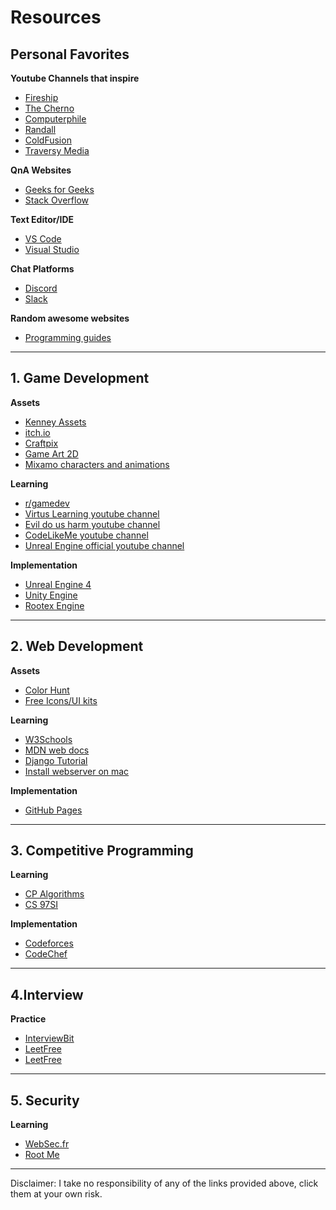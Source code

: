 # Resources

## Personal Favorites 
**Youtube Channels that inspire**
 - [Fireship](https://www.youtube.com/channel/UCsBjURrPoezykLs9EqgamOA)
 - [The Cherno](https://www.youtube.com/channel/UCQ-W1KE9EYfdxhL6S4twUNw)
 - [Computerphile](https://www.youtube.com/channel/UC9-y-6csu5WGm29I7JiwpnA)
 - [Randall](https://www.youtube.com/channel/UCUmLRMERmJrmUtgnbFfknAg)
 - [ColdFusion](https://www.youtube.com/channel/UC4QZ_LsYcvcq7qOsOhpAX4A)
 - [Traversy Media](https://www.youtube.com/channel/UC29ju8bIPH5as8OGnQzwJyA)

**QnA Websites**
 - [Geeks for Geeks](https://www.geeksforgeeks.org/)
 - [Stack Overflow](https://stackoverflow.com/)

**Text Editor/IDE**
 - [VS Code](https://code.visualstudio.com/)
 - [Visual Studio](https://visualstudio.microsoft.com/)

**Chat Platforms**
 - [Discord](https://discordapp.com/)
 - [Slack](https://slack.com/intl/en-in/)
 
**Random awesome websites**
 - [Programming guides](https://roadmap.sh/guides)

---
## 1. Game Development
**Assets**
 - [Kenney Assets](https://www.kenney.nl/assets)
 - [itch.io](https://itch.io/game-assets)
 - [Craftpix](https://craftpix.net)
 - [Game Art 2D](https://www.gameart2d.com/freebies.html)
 - [Mixamo characters and animations](https://www.mixamo.com/#/)

**Learning**
 - [r/gamedev](https://www.reddit.com/r/gamedev/)
 - [Virtus Learning youtube channel](https://www.youtube.com/user/VirtusEdu/videos)
 - [Evil do us harm youtube channel](https://www.youtube.com/user/EvilDoUsHarm/featured)
 - [CodeLikeMe youtube channel](https://www.youtube.com/channel/UClb6Jh9EBV7a_Nm52Ipll_Q)
 - [Unreal Engine official youtube channel](youtube.com/user/UnrealDevelopmentKit/featured)

**Implementation**
 - [Unreal Engine 4](https://www.unrealengine.com/en-US/)
 - [Unity Engine](https://unity.com/)
 - [Rootex Engine](https://github.com/sdslabs/Rootex)

---
## 2. Web Development
**Assets**
 - [Color Hunt](https://colorhunt.co/)
 - [Free Icons/UI kits](https://freebiesbug.com/psd-freebies/icons/)

**Learning**
 - [W3Schools](https://www.w3schools.com/)
 - [MDN web docs](https://developer.mozilla.org/en-US/docs/Learn)
 - [Django Tutorial](https://www.djangoproject.com/start/)
 - [Install webserver on mac](https://medium.com/better-programming/how-to-install-a-php-7-2-on-macos-10-15-catalina-using-homebrew-and-pecl-ad5b6c9ffb17)

**Implementation**
 - [GitHub Pages](https://pages.github.com/)

---
## 3. Competitive Programming
**Learning**
 - [CP Algorithms](https://cp-algorithms.com/)
 - [CS 97SI](http://web.stanford.edu/class/cs97si/)

**Implementation**
 - [Codeforces](https://codeforces.com/)
 - [CodeChef](https://www.codechef.com/)
 
---
## 4.Interview
**Practice**
 - [InterviewBit](https://www.interviewbit.com/practice/)
 - [LeetFree](https://leetfree.com/)
 - [LeetFree](https://leetcode.com/#)

---
## 5. Security
**Learning**
 - [WebSec.fr](http://websec.fr/)
 - [Root Me](https://www.root-me.org/)

---
Disclaimer: I take no responsibility of any of the links provided above, click them at your own risk.
